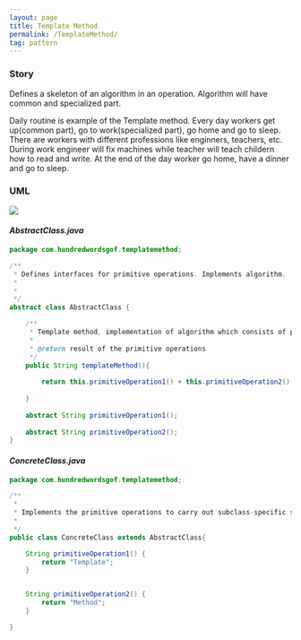 ```yaml
---
layout: page
title: Template Method
permalink: /TemplateMethod/
tag: pattern
---
```




### Story 

Defines a skeleton of an algorithm in an operation.
Algorithm will have common and specialized part.

Daily routine is example of the Template method.
Every day workers get up(common part), go to work(specialized part), go home and go to sleep.
There are workers with different professions like enginners, teachers, etc.
During work engineer will fix machines while teacher will teach childern how to read and write.
At the end of the day worker go home, have a dinner and go to sleep.



### UML 
![]({{site.baseurl}}/assets/img/templatemethod.png)

#### *AbstractClass.java* 
```java 
package com.hundredwordsgof.templatemethod;

/**
 * Defines interfaces for primitive operations. Implements algorithm.
 * 
 *
 */
abstract class AbstractClass {

	/**
	 * Template method, implementation of algorithm which consists of primitiveOperations
	 * 
	 * @return result of the primitive operations 
	 */
	public String templateMethod(){
		
		return this.primitiveOperation1() + this.primitiveOperation2();
		
	}
	
	abstract String primitiveOperation1();
	
	abstract String primitiveOperation2();
}
```

#### *ConcreteClass.java* 
```java 
package com.hundredwordsgof.templatemethod;

/**
 * 
 * Implements the primitive operations to carry out subclass-specific steps of the algorithm.
 *
 */
public class ConcreteClass extends AbstractClass{

	String primitiveOperation1() {
		return "Template";
	}


	String primitiveOperation2() {
		return "Method";
	}

}
```

